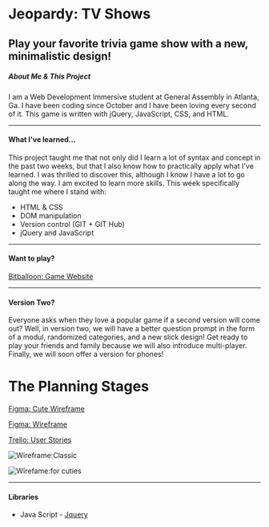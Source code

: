 # Jeopardy: TV Shows
Play your favorite trivia game show with a new, minimalistic design!
---
##### About Me & This Project
I am a Web Development Immersive student at General Assembly in Atlanta, Ga. I have been coding since October and I have been loving every second of it. This game is written with jQuery, JavaScript, CSS, and HTML. 

---
#### What I've learned...
This project taught me that not only did I learn a lot of syntax and concept in the past two weeks, but that I also know how to practically apply what I've learned. I was thrilled to discover this, although I know I have a lot to go along the way. I am excited to learn more skills. This week specifically taught me where I stand with:
* HTML & CSS
* DOM manipulation
* Version control (GIT + GIT Hub)
* jQuery and JavaScript
---

#### Want to play?
[Bitballoon: Game Website](http://jeopardy-homepage.bitballoon.com/)

---

#### Version Two?
Everyone asks when they love a popular game if a second version will come out? Well, in version two, we will have a better question prompt in the form of a modul, randomized categories, and a new slick design! Get ready to play your friends and family because we will also introduce multi-player. Finally, we will soon offer a version for phones!

# The Planning Stages
[Figma: Cute Wireframe](https://www.figma.com/file/78kqvgwZUoQiDUtbOD7aqa/Jeopardy%3A-%23Friendship-is-Magic-(Classic)?node-id=1%3A2)


[Figma: Wireframe](https://www.figma.com/file/04dSJpViNz16WcISBs0pbJQ1/Jeopardy%3A-Classic%E2%84%A2)


[Trello: User Stories](https://trello.com/b/tuKGFzHD/game-project-board)


![Wireframe:Classic](https://i.imgur.com/I4Ws93N.png)

![Wirefame:for cuties](https://i.imgur.com/n7oLgJ9.png)

---
#### Libraries
* Java Script - [Jquery](https://jquery.com/)
